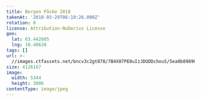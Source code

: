 ```yaml
---
title: Bergen Påske 2018
takenAt: '2018-03-29T06:19:26.000Z'
rotation: 0
license: Attribution-NoDerivs License
geo:
  lat: 63.442805
  lng: 10.40638
tags: []
url: >-
  //images.ctfassets.net/bncv3c2gt878/7B4X07PE0uIzJDUDDchouS/5ea0b89890954d438b7b5f5a6ec54ece/bergen-pske-2018_40465941014_o
size: 4126167
image:
  width: 5344
  height: 3006
contentType: image/jpeg
---
```


